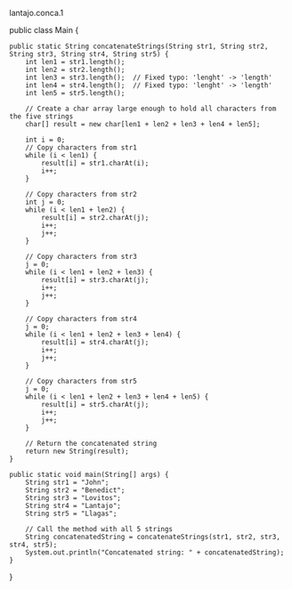 lantajo.conca.1 


public class Main {


    public static String concatenateStrings(String str1, String str2, String str3, String str4, String str5) {
        int len1 = str1.length();
        int len2 = str2.length();
        int len3 = str3.length();  // Fixed typo: 'lenght' -> 'length'
        int len4 = str4.length();  // Fixed typo: 'lenght' -> 'length'
        int len5 = str5.length();
        
        // Create a char array large enough to hold all characters from the five strings
        char[] result = new char[len1 + len2 + len3 + len4 + len5];

        int i = 0;
        // Copy characters from str1
        while (i < len1) {
            result[i] = str1.charAt(i);
            i++;
        }

        // Copy characters from str2
        int j = 0;
        while (i < len1 + len2) {
            result[i] = str2.charAt(j);
            i++;
            j++;
        }

        // Copy characters from str3
        j = 0;
        while (i < len1 + len2 + len3) {
            result[i] = str3.charAt(j);
            i++;
            j++;
        }

        // Copy characters from str4
        j = 0;
        while (i < len1 + len2 + len3 + len4) {
            result[i] = str4.charAt(j);
            i++;
            j++;
        }

        // Copy characters from str5
        j = 0;
        while (i < len1 + len2 + len3 + len4 + len5) {
            result[i] = str5.charAt(j);
            i++;
            j++;
        }

        // Return the concatenated string
        return new String(result);
    }

    public static void main(String[] args) {
        String str1 = "John";
        String str2 = "Benedict";
        String str3 = "Lovitos";
        String str4 = "Lantajo";
        String str5 = "Llagas";
        
        // Call the method with all 5 strings
        String concatenatedString = concatenateStrings(str1, str2, str3, str4, str5);
        System.out.println("Concatenated string: " + concatenatedString);
    }
}
